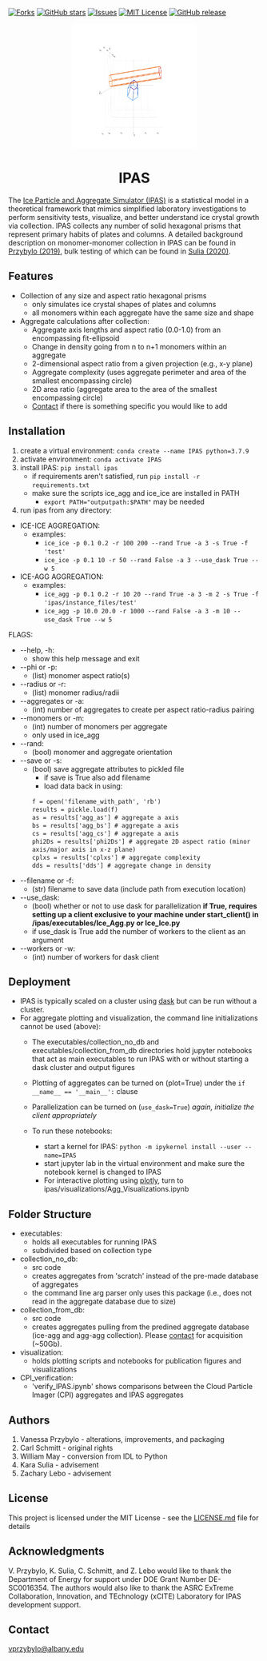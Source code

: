 [![Forks][forks-shield]][forks-url]
[![GitHub stars][stars-shield]][stars-url]
[![Issues][issues-shield]][issues-url]
[![MIT License][license-shield]][license-url]
[![GitHub release][release-shield]][release-url]

[download-shield]:https://img.shields.io/github/downloads/vprzybylo/IPAS/total?style=plastic
[download-url]: https://github.com/vprzybylo/IPAS/downloads
[release-shield]: https://img.shields.io/github/v/release/vprzybylo/IPAS?style=plastic
[release-url]:https://github.com/vprzybylo/IPAS/releases/
[forks-shield]: https://img.shields.io/github/forks/vprzybylo/IPAS?label=Fork&style=plastic
[forks-url]: https://github.com/vprzybylo/IPAS/network/members
[stars-shield]: https://img.shields.io/github/stars/vprzybylo/IPAS?style=plastic
[stars-url]: https://github.com/vprzybylo/IPAS/stargazers
[issues-shield]: https://img.shields.io/github/issues/vprzybylo/IPAS?style=plastic
[issues-url]: https://github.com/vprzybylo/IPAS/issues
[license-shield]: https://img.shields.io/github/license/vprzybylo/IPAS?style=plastic
[license-url]: https://github.com/vprzybylo/IPAS/blob/master/LICENSE.md


<p align="center">
  <a>
    <img src="https://github.com/vprzybylo/IPAS/raw/master/rotateplot.gif" alt="Logo" width="250" height="250">
  </a>

<h1 align="center">IPAS</h1>

The [Ice Particle and Aggregate Simulator (IPAS)](http://www.carlgschmitt.com/Microphysics.html) is a statistical model in a theoretical framework that mimics simplified laboratory investigations to perform sensitivity tests, visualize, and better understand ice crystal growth via collection.  IPAS collects any number of solid hexagonal prisms that represent primary habits of plates and columns.  A detailed background description on monomer-monomer collection in IPAS can be found in [Przybylo (2019)](https://journals.ametsoc.org/view/journals/atsc/76/6/jas-d-18-0187.1.xml?tab_body=abstract-display), bulk testing of which can be found in [Sulia (2020)](https://journals.ametsoc.org/view/journals/atsc/aop/JAS-D-20-0020.1/JAS-D-20-0020.1.xml?rskey=9V3BQD&result=6).

##  Features
* Collection of any size and aspect ratio hexagonal prisms
    * only simulates ice crystal shapes of plates and columns
    * all monomers within each aggregate have the same size and shape
* Aggregate calculations after collection:
    * Aggregate axis lengths and aspect ratio (0.0-1.0) from an encompassing fit-ellipsoid
    * Change in density going from n to n+1 monomers within an aggregate
    * 2-dimensional aspect ratio from a given projection (e.g., x-y plane)
    * Aggregate complexity (uses aggregate perimeter and area of the smallest encompassing circle)
    * 2D area ratio (aggregate area to the area of the smallest encompassing circle)
    * [Contact](#contact) if there is something specific you would like to add

## Installation

1. create a virtual environment:
``` conda create --name IPAS python=3.7.9 ```
2. activate environment:
``` conda activate IPAS ```
3. install IPAS:
``` pip install ipas ```
    * if requirements aren't satisfied, run ``` pip install -r requirements.txt ```
    * make sure the scripts ice_agg and ice_ice are installed in PATH
        * ``` export PATH="outputpath:$PATH" ``` may be needed
4. run ipas from any directory:
* ICE-ICE AGGREGATION:
    * examples:
        * ``` ice_ice -p 0.1 0.2 -r 100 200 --rand True -a 3 -s True -f 'test' ```
        * ``` ice_ice -p 0.1 10 -r 50 --rand False -a 3 --use_dask True --w 5 ```
* ICE-AGG AGGREGATION:
    * examples:
        * ``` ice_agg -p 0.1 0.2 -r 10 20 --rand True -a 3 -m 2 -s True -f 'ipas/instance_files/test' ```
        * ``` ice_agg -p 10.0 20.0 -r 1000 --rand False -a 3 -m 10 --use_dask True --w 5 ```

FLAGS:
  * --help, -h:
    * show this help message and exit
  * --phi or -p:
    * (list) monomer aspect ratio(s)
  * --radius or -r:
    * (list) monomer radius/radii
  * --aggregates or -a:
    * (int) number of aggregates to create per aspect ratio-radius pairing
  * --monomers or -m:
    * (int) number of monomers per aggregate
    * only used in ice_agg
  * --rand:
    * (bool) monomer and aggregate orientation
  * --save or -s:
    * (bool) save aggregate attributes to pickled file
        * if save is True also add filename
        * load data back in using:
        ```
        f = open('filename_with_path', 'rb')
        results = pickle.load(f)
        as = results['agg_as'] # aggregate a axis
        bs = results['agg_bs'] # aggregate a axis
        cs = results['agg_cs'] # aggregate a axis
        phi2Ds = results['phi2Ds'] # aggregate 2D aspect ratio (minor axis/major axis in x-z plane)
        cplxs = results['cplxs'] # aggregate complexity
        dds = results['dds'] # aggregate change in density
        ```
  * --filename or -f:
    * (str) filename to save data (include path from execution location)
  * --use_dask:
    * (bool) whether or not to use dask for parallelization
    **if True, requires setting up a client exclusive to your machine under start_client() in /ipas/executables/Ice_Agg.py or Ice_Ice.py**
    * if use_dask is True add the number of workers to the client as an argument
  * --workers or -w:
    * (int) number of workers for dask client

## Deployment

* IPAS is typically scaled on a cluster using [dask](https://dask.org/) but can be run without a cluster.
* For aggregate plotting and visualization, the command line initializations cannot be used (above):
    * The executables/collection_no_db and executables/collection_from_db directories hold jupyter notebooks that act as main executables to run IPAS with or without starting a dask cluster and output figures
    * Plotting of aggregates can be turned on (plot=True) under the ```if __name__ == '__main__':``` clause
    * Parallelization can be turned on (```use_dask=True```) *again, initialize the client appropriately*

    * To run these notebooks:
        * start a kernel for IPAS:
            ``` python -m ipykernel install --user --name=IPAS ```
        * start jupyter lab in the virtual environment and make sure the notebook kernel is changed to IPAS
        * For interactive plotting using [plotly](https://plotly.com/chart-studio/), turn to ipas/visualizations/Agg_Visualizations.ipynb

## Folder Structure
* executables:
  * holds all executables for running IPAS
  * subdivided based on collection type
* collection_no_db:
  * src code
  * creates aggregates from 'scratch' instead of the pre-made database of aggregates
  * the command line arg parser only uses this package (i.e., does not read in the aggregate database due to size)
* collection_from_db:
  * src code
  * creates aggregates pulling from the predined aggregate database (ice-agg and agg-agg collection). Please [contact](#contact) for acquisition (~50Gb).
* visualization:
  * holds plotting scripts and notebooks for publication figures and visualizations
* CPI_verification:
  * 'verify_IPAS.ipynb' shows comparisons between the Cloud Particle Imager (CPI) aggregates and IPAS aggregates

## Authors

1. Vanessa Przybylo - alterations, improvements, and packaging
2. Carl Schmitt - original rights
3. William May - conversion from IDL to Python
4. Kara Sulia - advisement
5. Zachary Lebo - advisement

## License

This project is licensed under the MIT License - see the [LICENSE.md](LICENSE.md) file for details

## Acknowledgments
V. Przybylo, K. Sulia, C. Schmitt, and Z. Lebo would like to thank the Department of Energy for support under DOE Grant Number DE-SC0016354. The authors would also like to thank the ASRC ExTreme Collaboration, Innovation, and TEchnology (xCITE) Laboratory for IPAS development support.

## Contact
<vprzybylo@albany.edu>
